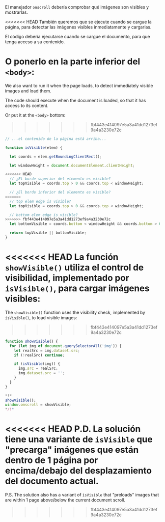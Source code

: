 El manejador `onscroll` debería comprobar qué imágenes son visibles y mostrarlas.

<<<<<<< HEAD
También queremos que se ejecute cuando se cargue la página, para detectar las imágenes visibles inmediatamente y cargarlas.

El código debería ejecutarse cuando se cargue el documento, para que tenga acceso a su contenido.

O ponerlo en la parte inferior del `<body>`:
=======
We also want to run it when the page loads, to detect immediately visible images and load them.

The code should execute when the document is loaded, so that it has access to its content.

Or put it at the `<body>` bottom:
>>>>>>> fbf443e414097e5a3a41dd1273ef9a4a3230e72c

```js
// ...el contenido de la página está arriba...

function isVisible(elem) {

  let coords = elem.getBoundingClientRect();

  let windowHeight = document.documentElement.clientHeight;

<<<<<<< HEAD
  // ¿El borde superior del elemento es visible?
  let topVisible = coords.top > 0 && coords.top < windowHeight;

  // ¿El borde inferior del elemento es visible?
=======
  // top elem edge is visible?
  let topVisible = coords.top > 0 && coords.top < windowHeight;

  // bottom elem edge is visible?
>>>>>>> fbf443e414097e5a3a41dd1273ef9a4a3230e72c
  let bottomVisible = coords.bottom < windowHeight && coords.bottom > 0;

  return topVisible || bottomVisible;
}
```

<<<<<<< HEAD
La función `showVisible()` utiliza el control de visibilidad, implementado por `isVisible()`, para cargar imágenes visibles:
=======
The `showVisible()` function uses the visibility check, implemented by `isVisible()`, to load visible images:
>>>>>>> fbf443e414097e5a3a41dd1273ef9a4a3230e72c

```js
function showVisible() {
  for (let img of document.querySelectorAll('img')) {
    let realSrc = img.dataset.src;
    if (!realSrc) continue;

    if (isVisible(img)) {
      img.src = realSrc;
      img.dataset.src = '';
    }
  }
}

*!*
showVisible();
window.onscroll = showVisible;
*/!*
```

<<<<<<< HEAD
P.D. La solución tiene una variante de `isVisible` que "precarga" imágenes que están dentro de 1 página por encima/debajo del desplazamiento del documento actual.
=======
P.S. The solution also has a variant of `isVisible` that "preloads" images that are within 1 page above/below the current document scroll.
>>>>>>> fbf443e414097e5a3a41dd1273ef9a4a3230e72c
